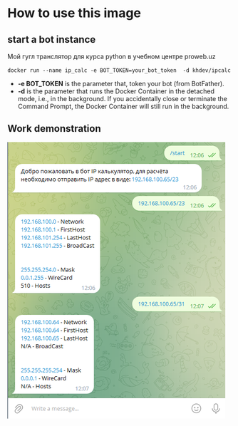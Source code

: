 # How to use this image

## start a bot instance
Мой гугл транслятор для курса python в учебном центре proweb.uz
```
docker run --name ip_calc -e BOT_TOKEN=your_bot_token  -d khdev/ipcalc
```
* **-e BOT_TOKEN** is the parameter that, token your bot (from BotFather).
* **-d** is the parameter that runs the Docker Container in the detached mode, i.e., in the background. If you accidentally close or terminate the Command Prompt, the Docker Container will still run in the background.

## Work demonstration

![HEADER](https://github.com/khasan0330/ipcalc_bot/blob/main/png/example.png)